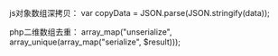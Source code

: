 js对象数组深拷贝： 
var copyData = JSON.parse(JSON.stringify(data));

php二维数组去重： 
array_map("unserialize", array_unique(array_map("serialize", $result)));
